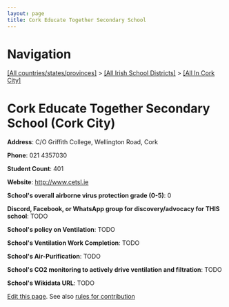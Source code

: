 ```yaml
---
layout: page
title: Cork Educate Together Secondary School
---
```

# Navigation

[[All countries/states/provinces]](../../..) > [[All Irish School Districts]](../..) > [[All In Cork City]](..)

# Cork Educate Together Secondary School (Cork City)

**Address**: C/O Griffith College, Wellington Road, Cork

**Phone**: 021 4357030

**Student Count**: 401

**Website**: <http://www.cetsl.ie>

**School's overall airborne virus protection grade (0-5)**: 0

**Discord, Facebook, or WhatsApp group for discovery/advocacy for THIS school**: TODO

**School's policy on Ventilation**: TODO

**School's Ventilation Work Completion**: TODO

**School's Air-Purification**: TODO

**School's CO2 monitoring to actively drive ventilation and filtration**: TODO

**School's Wikidata URL**: TODO


[Edit this page](https://github.com/ventilate-schools/Ireland/edit/main/./Cork_City/Cork_Educate_Together_Secondary_School.md). See also [rules for contribution](../../../contribution-rules/)